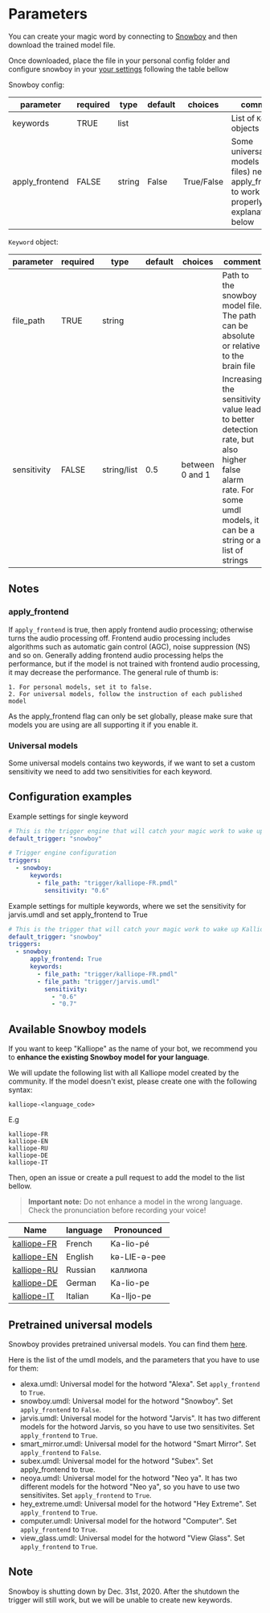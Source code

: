 # Parameters

You can create your magic word by connecting to [Snowboy](https://snowboy.kitt.ai/) and then download the trained model file.

Once downloaded, place the file in your personal config folder and configure snowboy in your [your settings](../settings.md) following the table bellow

Snowboy config:

| parameter      | required | type   | default | choices    | comment                                                                                        |
| -------------- | -------- | ------ | ------- | ---------- | ---------------------------------------------------------------------------------------------- |
| keywords       | TRUE     | list   |         |            | List of `Keyword` objects                                                           |
| apply_frontend | FALSE    | string | False   | True/False | Some universal models (umdl files) need apply_frontend to work properly. See explanation below |

`Keyword` object:

| parameter   | required | type        | default | choices         | comment                                                                                                                                                         |
| ----------- | -------- | ----------- | ------- | --------------- | --------------------------------------------------------------------------------------------------------------------------------------------------------------- |
| file_path   | TRUE     | string      |         |                 | Path to the snowboy model file. The path can be absolute or relative to the brain file                                                                          |
| sensitivity | FALSE    | string/list | 0.5     | between 0 and 1 | Increasing the sensitivity value lead to better detection rate, but also higher false alarm rate. For some umdl models, it can be a string or a list of strings |

## Notes

### apply_frontend

If `apply_frontend` is true, then apply frontend audio processing;
otherwise turns the audio processing off. Frontend audio processing includes algorithms such as automatic gain control (AGC), noise suppression
(NS) and so on. Generally adding frontend audio processing helps the performance, but if the model is not trained with frontend audio
processing, it may decrease the performance. The general rule of thumb is:

    1. For personal models, set it to false.
    2. For universal models, follow the instruction of each published model

As the apply_frontend flag can only be set globally, please make sure that models you are using are all supporting it if you enable it.

### Universal models

Some universal models contains two keywords, if we want to set a custom sensitivity we need to add two sensitivities for each keyword.  

## Configuration examples

Example settings for single keyword
```yaml
# This is the trigger engine that will catch your magic work to wake up Kalliope.
default_trigger: "snowboy"

# Trigger engine configuration
triggers:
  - snowboy:
      keywords:
        - file_path: "trigger/kalliope-FR.pmdl"
          sensitivity: "0.6"
```


Example settings for multiple keywords, where we set the sensitivity for jarvis.umdl and set apply_frontend to True

```yaml
# This is the trigger that will catch your magic work to wake up Kalliope
default_trigger: "snowboy"
triggers:
  - snowboy:
      apply_frontend: True
      keywords:
        - file_path: "trigger/kalliope-FR.pmdl"
        - file_path: "trigger/jarvis.umdl"
          sensitivity:
            - "0.6"
            - "0.7"  
```
## Available Snowboy models

If you want to keep "Kalliope" as the name of your bot, we recommend you to __enhance the existing Snowboy model for your language__.

We will update the following list with all Kalliope model created by the community. If the model doesn't exist, please create one with the following syntax:
```
kalliope-<language_code>
```

E.g
```
kalliope-FR
kalliope-EN
kalliope-RU
kalliope-DE
kalliope-IT
```
Then, open an issue or create a pull request to add the model to the list bellow.

> **Important note:** Do not enhance a model in the wrong language. Check the pronunciation before recording your voice!

| Name                                                 | language | Pronounced   |
|------------------------------------------------------|----------|--------------|
| [kalliope-FR](https://snowboy.kitt.ai/hotword/1363)  | French   | Ka-lio-pé    |
| [kalliope-EN](https://snowboy.kitt.ai/hotword/2540)  | English  | kə-LIE-ə-pee |
| [kalliope-RU](https://snowboy.kitt.ai/hotword/2964)  | Russian  | каллиопа     |
| [kalliope-DE](https://snowboy.kitt.ai/hotword/4324)  | German   | Ka-lio-pe    |
| [kalliope-IT](https://snowboy.kitt.ai/hotword/10650) | Italian  | Ka-lljo-pe   |



## Pretrained universal models

Snowboy provides pretrained universal models.
You can find them [here](https://github.com/Kitt-AI/snowboy/tree/master/resources).

Here is the list of the umdl models, and the parameters that you have to use for them:

* alexa.umdl: Universal model for the hotword "Alexa". Set `apply_frontend` to `True`.
* snowboy.umdl: Universal model for the hotword "Snowboy". Set `apply_frontend` to `False`.
* jarvis.umdl: Universal model for the hotword "Jarvis". It has two different models for the hotword Jarvis, so you have to use two sensitivites. Set `apply_frontend` to `True`.
* smart_mirror.umdl: Universal model for the hotword "Smart Mirror". Set `apply_frontend` to `False`.
* subex.umdl: Universal model for the hotword "Subex". Set apply_frontend to true.
* neoya.umdl: Universal model for the hotword "Neo ya". It has two different models for the hotword "Neo ya", so you have to use two sensitivites. Set `apply_frontend` to `True`.
* hey_extreme.umdl: Universal model for the hotword "Hey Extreme". Set `apply_frontend` to `True`.
* computer.umdl: Universal model for the hotword "Computer". Set `apply_frontend` to `True`.
* view_glass.umdl: Universal model for the hotword "View Glass". Set `apply_frontend` to `True`.


## Note

Snowboy is shutting down by Dec. 31st, 2020. After the shutdown the trigger will still work, but we will be unable to create new keywords. 
